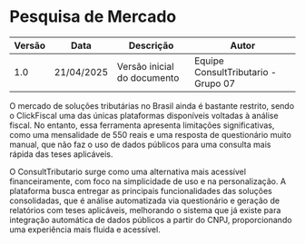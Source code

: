 # Pesquisa de Mercado

| Versão | Data       | Descrição                         | Autor                               |
|------- |----------- | --------------------------------- | ----------------------------------- |
| 1.0    | 21/04/2025 | Versão inicial do documento       | Equipe ConsultTributario - Grupo 07 |

O mercado de soluções tributárias no Brasil ainda é bastante restrito, sendo o ClickFiscal uma das únicas plataformas disponíveis voltadas à análise fiscal. No entanto, essa ferramenta apresenta limitações significativas, como uma mensalidade de 550 reais e uma resposta de questionário muito manual, que não faz o uso de dados públicos para uma consulta mais rápida das teses aplicáveis.

O ConsultTributario surge como uma alternativa mais acessível financeiramente, com foco na simplicidade de uso e na personalização. A plataforma busca entregar as principais funcionalidades das soluções consolidadas, que é análise automatizada via questionário e geração de relatórios com teses aplicáveis, melhorando o sistema que já existe para  integração automática de dados públicos a partir do CNPJ, proporcionando uma experiência mais fluida e acessível.
